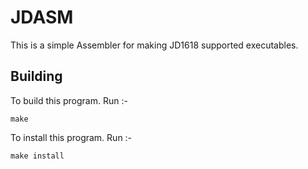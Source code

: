 # JDASM

This is a simple Assembler for making JD1618 supported executables.

## Building

To build this program. Run :-

```shell
make
```

To install this program. Run :-

```shell
make install
```
